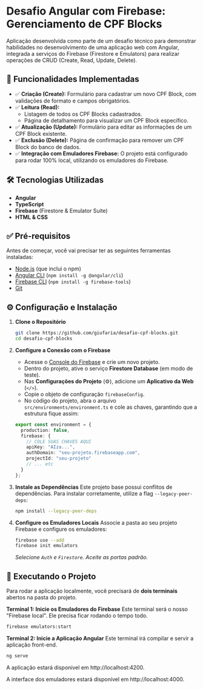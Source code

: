 # Desafio Angular com Firebase: Gerenciamento de CPF Blocks

Aplicação desenvolvida como parte de um desafio técnico para demonstrar habilidades no desenvolvimento de uma aplicação web com Angular, integrada a serviços do Firebase (Firestore e Emulators) para realizar operações de CRUD (Create, Read, Update, Delete).

## 🚀 Funcionalidades Implementadas

* ✅ **Criação (Create):** Formulário para cadastrar um novo CPF Block, com validações de formato e campos obrigatórios.
* ✅ **Leitura (Read):**
  * Listagem de todos os CPF Blocks cadastrados.
  * Página de detalhamento para visualizar um CPF Block específico.
* ✅ **Atualização (Update):** Formulário para editar as informações de um CPF Block existente.
* ✅ **Exclusão (Delete):** Página de confirmação para remover um CPF Block do banco de dados.
* ✅ **Integração com Emuladores Firebase:** O projeto está configurado para rodar 100% local, utilizando os emuladores do Firebase.

## 🛠️ Tecnologias Utilizadas

* **Angular**
* **TypeScript**
* **Firebase** (Firestore & Emulator Suite)
* **HTML & CSS**

## ✅ Pré-requisitos

Antes de começar, você vai precisar ter as seguintes ferramentas instaladas:
* [Node.js](https://nodejs.org/en/) (que inclui o npm)
* [Angular CLI](https://angular.io/cli) (`npm install -g @angular/cli`)
* [Firebase CLI](https://firebase.google.com/docs/cli) (`npm install -g firebase-tools`)
* [Git](https://git-scm.com/)

## ⚙️ Configuração e Instalação

1.  **Clone o Repositório**
    ```bash
    git clone https://github.com/giufaria/desafio-cpf-blocks.git
    cd desafio-cpf-blocks
    ```

2.  **Configure a Conexão com o Firebase**
    - Acesse o [Console do Firebase](https://console.firebase.google.com/) e crie um novo projeto.
    - Dentro do projeto, ative o serviço **Firestore Database** (em modo de teste).
    - Nas **Configurações do Projeto** (⚙️), adicione um **Aplicativo da Web** (`</>`).
    - Copie o objeto de configuração `firebaseConfig`.
    - No código do projeto, abra o arquivo `src/environments/environment.ts` e cole as chaves, garantindo que a estrutura fique assim:

    ```typescript
    export const environment = {
      production: false,
      firebase: {
        // COLE SUAS CHAVES AQUI
        apiKey: "AIza...",
        authDomain: "seu-projeto.firebaseapp.com",
        projectId: "seu-projeto"
        // ... etc
      }
    };
    ```

3.  **Instale as Dependências**
    Este projeto base possui conflitos de dependências. Para instalar corretamente, utilize a flag `--legacy-peer-deps`:
    ```bash
    npm install --legacy-peer-deps
    ```

4.  **Configure os Emuladores Locais**
    Associe a pasta ao seu projeto Firebase e configure os emuladores:
    ```bash
    firebase use --add
    firebase init emulators
    ```
    *Selecione `Auth` e `Firestore`. Aceite as portas padrão.*

## 🚀 Executando o Projeto

Para rodar a aplicação localmente, você precisará de **dois terminais** abertos na pasta do projeto.

**Terminal 1: Inicie os Emuladores do Firebase**
Este terminal será o nosso "Firebase local". Ele precisa ficar rodando o tempo todo.
```bash
firebase emulators:start
```

**Terminal 2: Inicie a Aplicação Angular**
Este terminal irá compilar e servir a aplicação front-end.
```bash
ng serve
```

A aplicação estará disponível em http://localhost:4200.

A interface dos emuladores estará disponível em http://localhost:4000.
